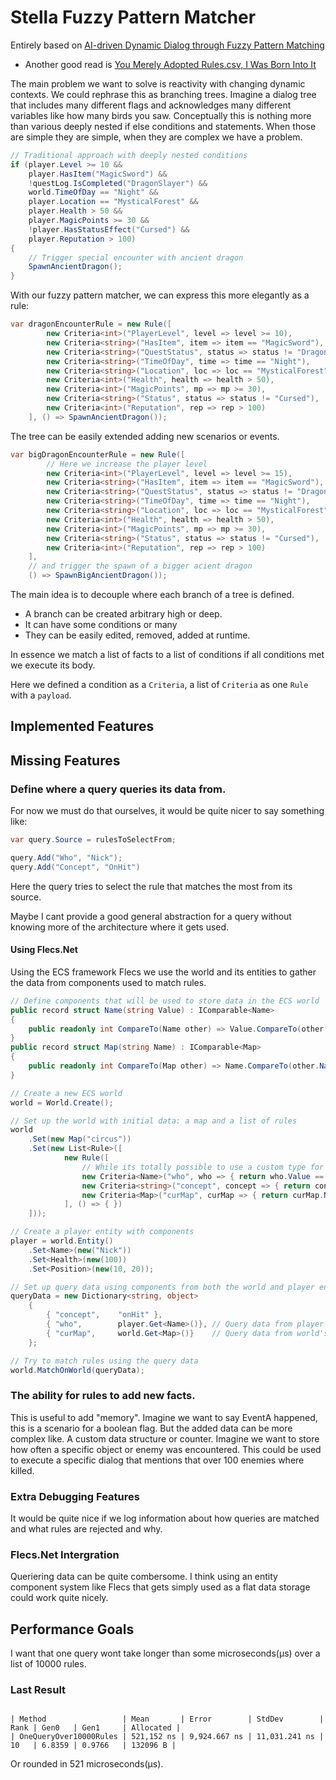 # Stella Fuzzy Pattern Matcher

Entirely based on [AI-driven Dynamic Dialog through Fuzzy Pattern Matching](https://www.youtube.com/watch?v=tAbBID3N64A&t)

- Another good read is [You Merely Adopted Rules.csv, I Was Born Into It](https://fractalsoftworks.com/2023/11/13/you-merely-adopted-rules-csv-i-was-born-into-it/)

The main problem we want to solve is reactivity with changing dynamic contexts. We could rephrase this as branching trees. Imagine a dialog tree that includes many different flags and acknowledges many different variables like how many birds you saw. Conceptually this is nothing more than various deeply nested if else conditions and statements. When those are simple they are simple, when they are complex we have a problem.

```csharp
// Traditional approach with deeply nested conditions
if (player.Level >= 10 &&
    player.HasItem("MagicSword") &&
    !questLog.IsCompleted("DragonSlayer") &&
    world.TimeOfDay == "Night" &&
    player.Location == "MysticalForest" &&
    player.Health > 50 &&
    player.MagicPoints >= 30 &&
    !player.HasStatusEffect("Cursed") &&
    player.Reputation > 100)
{
    // Trigger special encounter with ancient dragon
    SpawnAncientDragon();
}
```

With our fuzzy pattern matcher, we can express this more elegantly as a rule:

```csharp
var dragonEncounterRule = new Rule([
        new Criteria<int>("PlayerLevel", level => level >= 10),
        new Criteria<string>("HasItem", item => item == "MagicSword"),
        new Criteria<string>("QuestStatus", status => status != "DragonSlayerComplete"),
        new Criteria<string>("TimeOfDay", time => time == "Night"),
        new Criteria<string>("Location", loc => loc == "MysticalForest"),
        new Criteria<int>("Health", health => health > 50),
        new Criteria<int>("MagicPoints", mp => mp >= 30),
        new Criteria<string>("Status", status => status != "Cursed"),
        new Criteria<int>("Reputation", rep => rep > 100)
    ], () => SpawnAncientDragon());
```

The tree can be easily extended adding new scenarios or events.

```C#
var bigDragonEncounterRule = new Rule([
        // Here we increase the player level
        new Criteria<int>("PlayerLevel", level => level >= 15),
        new Criteria<string>("HasItem", item => item == "MagicSword"),
        new Criteria<string>("QuestStatus", status => status != "DragonSlayerComplete"),
        new Criteria<string>("TimeOfDay", time => time == "Night"),
        new Criteria<string>("Location", loc => loc == "MysticalForest"),
        new Criteria<int>("Health", health => health > 50),
        new Criteria<int>("MagicPoints", mp => mp >= 30),
        new Criteria<string>("Status", status => status != "Cursed"),
        new Criteria<int>("Reputation", rep => rep > 100)
    ],
    // and trigger the spawn of a bigger acient dragon
    () => SpawnBigAncientDragon());
```

The main idea is to decouple where each branch of a tree is defined.

- A branch can be created arbitrary high or deep.
- It can have some conditions or many
- They can be easily edited, removed, added at runtime.

In essence we match a list of facts to a list of conditions if all conditions met we execute its body.

Here we defined a condition as a `Criteria`, a list of `Criteria` as one `Rule` with a `payload`.

## Implemented Features

## Missing Features

### Define where a query queries its data from.

For now we must do that ourselves, it would be quite nicer to say something like:

```C#
var query.Source = rulesToSelectFrom;

query.Add("Who", "Nick");
query.Add("Concept", "OnHit")
```

Here the query tries to select the rule that matches the most from its source.

Maybe I cant provide a good general abstraction for a query without knowing more of the architecture where it gets used.

#### Using Flecs.Net

Using the ECS framework Flecs we use the world and its entities to gather the data from components used to match rules.

```C#
// Define components that will be used to store data in the ECS world
public record struct Name(string Value) : IComparable<Name>
{
    public readonly int CompareTo(Name other) => Value.CompareTo(other.Value);
}
public record struct Map(string Name) : IComparable<Map>
{
    public readonly int CompareTo(Map other) => Name.CompareTo(other.Name);
}

// Create a new ECS world
world = World.Create();

// Set up the world with initial data: a map and a list of rules
world
    .Set(new Map("circus"))
    .Set(new List<Rule>([
            new Rule([
                // While its totally possible to use a custom type for the criteria to use, In dont think its needed, the added dependency on the type Name has no real value in comparision to just using string. Also if you use a custom type it must implement the IComparable interface
                new Criteria<Name>("who", who => { return who.Value == "Nick"; }),
                new Criteria<string>("concept", concept => { return concept == "onHit"; }),
                new Criteria<Map>("curMap", curMap => { return curMap.Name == "circus"; }),
            ], () => { })
    ]));

// Create a player entity with components
player = world.Entity()
    .Set<Name>(new("Nick"))
    .Set<Health>(new(100))
    .Set<Position>(new(10, 20));

// Set up query data using components from both the world and player entity
queryData = new Dictionary<string, object>
    {
        { "concept",    "onHit" },
        { "who",        player.Get<Name>()}, // Query data from player entity's Name component
        { "curMap",     world.Get<Map>()}    // Query data from world's Map component
    };

// Try to match rules using the query data
world.MatchOnWorld(queryData);
```

### The ability for rules to add new facts.

This is useful to add "memory". Imagine we want to say EventA happened, this is a scenario for a boolean flag. But the added data can be more complex like. A custom data structure or counter. Imagine we want to store how often a specific object or enemy was encountered. This could be used to execute a specific dialog that mentions that over 100 enemies where killed.

### Extra Debugging Features

It would be quite nice if we log information about how queries are matched and what rules are rejected and why.

### Flecs.Net Intergration

Queriering data can be quite combersome. I think using an entity component system like Flecs that gets simply used as a flat data storage could work quite nicely.

## Performance Goals

I want that one query wont take longer than some microseconds(μs) over a list of 10000 rules.

### Last Result

```

| Method                 | Mean       | Error        | StdDev        | Rank | Gen0   | Gen1     | Allocated |
| OneQueryOver10000Rules | 521,152 ns | 9,924.667 ns | 11,031.241 ns | 10   | 6.8359 | 0.9766   | 132096 B |

```

Or rounded in 521 microseconds(µs).
